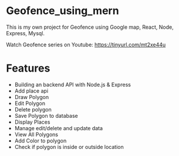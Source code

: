 # Geofence_using_mern
This is my own project for Geofence using Google map, React, Node, Express, Mysql.

Watch Geofence series on Youtube: https://tinyurl.com/mt2xe44u

# Features
- Building an backend API with Node.js & Express
- Add place api
- Draw Polygon
- Edit Polygon
- Delete polygon
- Save Polygon to database
- Display Places
- Manage edit/delete and update data
- View All Polygons
- Add Color to polygon
- Check if polygon is inside or outside location
